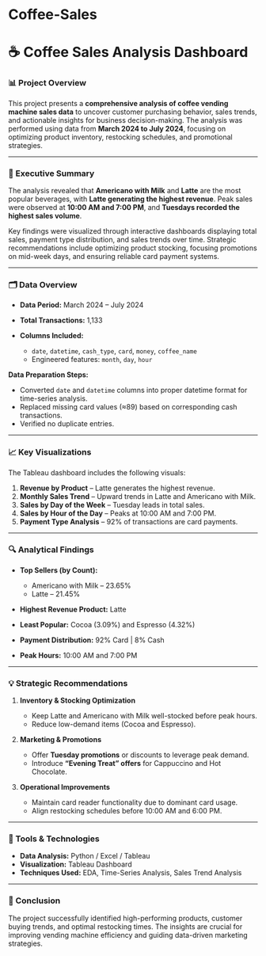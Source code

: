 # Coffee-Sales

# ☕ Coffee Sales Analysis Dashboard

### 📊 Project Overview

This project presents a **comprehensive analysis of coffee vending machine sales data** to uncover customer purchasing behavior, sales trends, and actionable insights for business decision-making. The analysis was performed using data from **March 2024 to July 2024**, focusing on optimizing product inventory, restocking schedules, and promotional strategies.

---

### 🧠 Executive Summary

The analysis revealed that **Americano with Milk** and **Latte** are the most popular beverages, with **Latte generating the highest revenue**. Peak sales were observed at **10:00 AM and 7:00 PM**, and **Tuesdays recorded the highest sales volume**.

Key findings were visualized through interactive dashboards displaying total sales, payment type distribution, and sales trends over time. Strategic recommendations include optimizing product stocking, focusing promotions on mid-week days, and ensuring reliable card payment systems.

---

### 🗂️ Data Overview

* **Data Period:** March 2024 – July 2024
* **Total Transactions:** 1,133
* **Columns Included:**

  * `date`, `datetime`, `cash_type`, `card`, `money`, `coffee_name`
  * Engineered features: `month`, `day`, `hour`

**Data Preparation Steps:**

* Converted `date` and `datetime` columns into proper datetime format for time-series analysis.
* Replaced missing card values (≈89) based on corresponding cash transactions.
* Verified no duplicate entries.

---

### 📈 Key Visualizations

The Tableau dashboard includes the following visuals:

1. **Revenue by Product** – Latte generates the highest revenue.
2. **Monthly Sales Trend** – Upward trends in Latte and Americano with Milk.
3. **Sales by Day of the Week** – Tuesday leads in total sales.
4. **Sales by Hour of the Day** – Peaks at 10:00 AM and 7:00 PM.
5. **Payment Type Analysis** – 92% of transactions are card payments.

---

### 🔍 Analytical Findings

* **Top Sellers (by Count):**

  * Americano with Milk – 23.65%
  * Latte – 21.45%
* **Highest Revenue Product:** Latte
* **Least Popular:** Cocoa (3.09%) and Espresso (4.32%)
* **Payment Distribution:** 92% Card | 8% Cash
* **Peak Hours:** 10:00 AM and 7:00 PM

---

### 💡 Strategic Recommendations

1. **Inventory & Stocking Optimization**

   * Keep Latte and Americano with Milk well-stocked before peak hours.
   * Reduce low-demand items (Cocoa and Espresso).

2. **Marketing & Promotions**

   * Offer **Tuesday promotions** or discounts to leverage peak demand.
   * Introduce **“Evening Treat” offers** for Cappuccino and Hot Chocolate.

3. **Operational Improvements**

   * Maintain card reader functionality due to dominant card usage.
   * Align restocking schedules before 10:00 AM and 6:00 PM.

---

### 🧮 Tools & Technologies

* **Data Analysis:** Python / Excel / Tableau
* **Visualization:** Tableau Dashboard
* **Techniques Used:** EDA, Time-Series Analysis, Sales Trend Analysis

---

### 📘 Conclusion

The project successfully identified high-performing products, customer buying trends, and optimal restocking times. The insights are crucial for improving vending machine efficiency and guiding data-driven marketing strategies.

